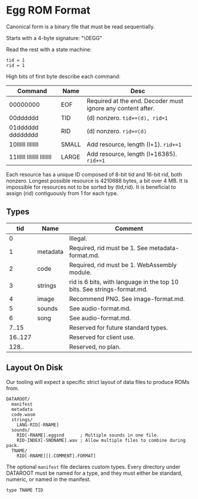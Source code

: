# Egg ROM Format

Canonical form is a binary file that must be read sequentially.

Starts with a 4-byte signature: "\0EGG"

Read the rest with a state machine:
```
tid = 1
rid = 1
```

High bits of first byte describe each command:

| Command                    | Name  | Desc |
|----------------------------|-------|------|
| 00000000                   | EOF   | Required at the end. Decoder must ignore any content after. |
| 00dddddd                   | TID   | (d) nonzero. `tid+=(d), rid=1` |
| 01dddddd dddddddd          | RID   | (d) nonzero. `rid+=(d)` |
| 10llllll llllllll          | SMALL | Add resource, length (l+1). `rid+=1` |
| 11llllll llllllll llllllll | LARGE | Add resource, length (l+16385). `rid+=1` |

Each resource has a unique ID composed of 8-bit tid and 16-bit rid, both nonzero.
Longest possible resource is 4210688 bytes, a bit over 4 MB.
It is impossible for resources not to be sorted by (tid,rid).
It is beneficial to assign (rid) contiguously from 1 for each type.

## Types

| tid     | Name     | Comment |
|---------|----------|---------|
| 0       |          | Illegal. |
| 1       | metadata | Required, rid must be 1. See metadata-format.md. |
| 2       | code     | Required, rid must be 1. WebAssembly module. |
| 3       | strings  | rid is 6 bits, with language in the top 10 bits. See strings-format.md. |
| 4       | image    | Recommend PNG. See image-format.md. |
| 5       | sounds   | See audio-format.md. |
| 6       | song     | See audio-format.md. |
| 7..15   |          | Reserved for future standard types. |
| 16..127 |          | Reserved for client use. |
| 128..   |          | Reserved, no plan. |

## Layout On Disk

Our tooling will expect a specific strict layout of data files to produce ROMs from.

```
DATAROOT/
  manifest
  metadata
  code.wasm
  strings/
    LANG-RID[-RNAME]
  sounds/
    RID[-RNAME].eggsnd      ; Multiple sounds in one file.
    RID-INDEX[-SNDNAME].wav ; Allow multiple files to combine during pack.
  TNAME/
    RID[-RNAME][[.COMMENT].FORMAT]
```

The optional `manifest` file declares custom types.
Every directory under DATAROOT must be named for a type, and they must either be standard, numeric, or named in the manifest.
```
type TNAME TID
```
